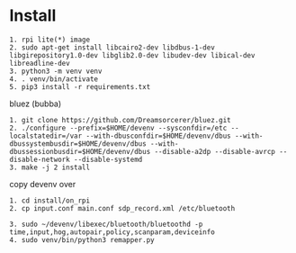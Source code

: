 # Install

    1. rpi lite(*) image
    2. sudo apt-get install libcairo2-dev libdbus-1-dev libgirepository1.0-dev libglib2.0-dev libudev-dev libical-dev libreadline-dev
    3. python3 -m venv venv
    4. . venv/bin/activate
    5. pip3 install -r requirements.txt

bluez (bubba)

    1. git clone https://github.com/Dreamsorcerer/bluez.git
    2. ./configure --prefix=$HOME/devenv --sysconfdir=/etc --localstatedir=/var --with-dbusconfdir=$HOME/devenv/dbus --with-dbussystembusdir=$HOME/devenv/dbus --with-dbussessionbusdir=$HOME/devenv/dbus --disable-a2dp --disable-avrcp --disable-network --disable-systemd
    3. make -j 2 install

copy devenv over

    1. cd install/on_rpi
    2. cp input.conf main.conf sdp_record.xml /etc/bluetooth

    3. sudo ~/devenv/libexec/bluetooth/bluetoothd -p time,input,hog,autopair,policy,scanparam,deviceinfo
    4. sudo venv/bin/python3 remapper.py
